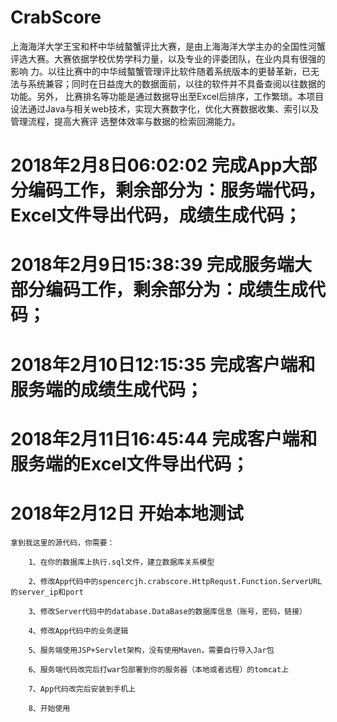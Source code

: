# CrabScore
上海海洋大学王宝和杯中华绒螯蟹评比大赛，是由上海海洋大学主办的全国性河蟹评选大赛。大赛依据学校优势学科力量，以及专业的评委团队，在业内具有很强的影响
力。以往比赛中的中华绒螯蟹管理评比软件随着系统版本的更替革新，已无法与系统兼容；同时在日益庞大的数据面前，以往的软件并不具备查阅以往数据的功能。另外，
比赛排名等功能是通过数据导出至Excel后排序，工作繁琐。本项目设法通过Java与相关web技术，实现大赛数字化，优化大赛数据收集、索引以及管理流程，提高大赛评
选整体效率与数据的检索回溯能力。

# 2018年2月8日06:02:02 完成App大部分编码工作，剩余部分为：服务端代码，Excel文件导出代码，成绩生成代码；
# 2018年2月9日15:38:39 完成服务端大部分编码工作，剩余部分为：成绩生成代码；
# 2018年2月10日12:15:35 完成客户端和服务端的成绩生成代码；
# 2018年2月11日16:45:44 完成客户端和服务端的Excel文件导出代码；
# 2018年2月12日 开始本地测试


	拿到我这里的源代码，你需要：
	
		1、在你的数据库上执行.sql文件，建立数据库关系模型
		
		2、修改App代码中的spencercjh.crabscore.HttpRequst.Function.ServerURL的server_ip和port
		
		3、修改Server代码中的database.DataBase的数据库信息（账号，密码，链接）
		
		4、修改App代码中的业务逻辑
	
		5、服务端使用JSP+Servlet架构，没有使用Maven，需要自行导入Jar包
		
		6、服务端代码改完后打war包部署到你的服务器（本地或者远程）的tomcat上
		
		7、App代码改完后安装到手机上
		
		8、开始使用